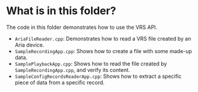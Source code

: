 # What is in this folder?

The code in this folder demonstrates how to use the VRS API.

- `AriaFileReader.cpp`: Demonstrates how to read a VRS file created by an Aria device.
- `SampleRecordingApp.cpp`: Shows how to create a file with some made-up data.
- `SamplePlaybackApp.cpp`: Shows how to read the file created by
  `SampleRecordingApp.cpp`, and verify its content.
- `SampleConfigRecordsReaderApp.cpp`: Shows how to extract a specific piece of
  data from a specific record.
